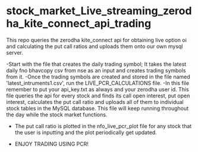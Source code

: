 # stock_market_Live_streaming_zerodha_kite_connect_api_trading

This repo queries the zerodha kite_connect api for obtaining live option oi and calculating the put call ratios and uploads them onto our own mysql server. 

-Start with the file that creates the daily trading symbol; It takes the latest daily fno bhavcopy csv from nse as an input and creates trading symbols from it. 
-Once the trading symbols are created and stored in the file named 'latest_intruments1.csv', run the LIVE_PCR_CALCULATIONS file. 
-In this file remember to put your api_key.txt as always and your zerodha user id. This file queries the api for every stock and finds its call open interest, put open interest, calculates the put call ratio 
and uploads all of them to individual stock tables in the MySQL database. This file will keep running throughout the day while the stock market functions. 
- The put call ratio is plotted in the nfo_live_pcr_plot file for any stock that the user is inputting and the plot periodically get updated.

- ENJOY TRADING USING PCR!
